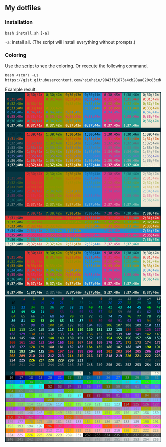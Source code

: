 ## My dotfiles

### Installation
    bash install.sh [-a]

`-a`: install all. (The script will install everything without prompts.)

### Coloring

Use [the script](https://gist.github.com/hsiuhsiu/9843f31873a4cb28aa820c83cd82db3c) to see the coloring. Or execute the following command.

    bash <(curl -Ls https://gist.githubusercontent.com/hsiuhsiu/9843f31873a4cb28aa820c83cd82db3c/raw/2fdf40e4fcb0bfcda32fa39b6660145d7eadeb52/color.sh)

Example result:
![](color_ansi.png)
![](color_256.png)
